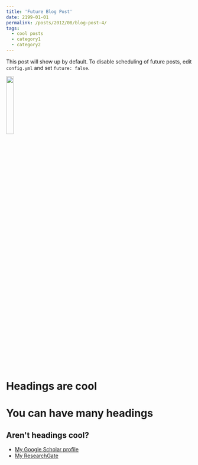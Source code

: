 ```yaml
---
title: 'Future Blog Post'
date: 2199-01-01
permalink: /posts/2012/08/blog-post-4/
tags:
  - cool posts
  - category1
  - category2
---
```


This post will show up by default. To disable scheduling of future posts, edit `config.yml` and set `future: false`. 

<img src='/images/profile.png' width="20%">

Headings are cool
======

You can have many headings
======

Aren't headings cool?
------

  - <a href="https://scholar.google.de/citations?user=TJ8ipQQAAAAJ&hl=en">My Google Scholar profile</a>
  - [My ResearchGate](https://www.researchgate.net/profile/Chunqi-Jiang-3)
